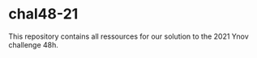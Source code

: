 # chal48-21
This repository contains all ressources for our solution to the 2021 Ynov challenge 48h.

